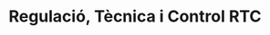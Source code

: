 ---
title: "Regulació, Tècnica i Control RTC"
url: /ripoll/regulacio-tecnica-i-control-rtc/
shop: Elektronik
---